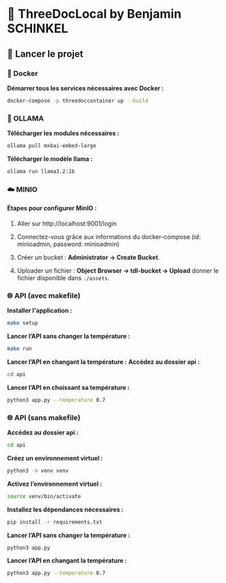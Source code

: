 # 📄 ThreeDocLocal by Benjamin SCHINKEL

## 🚀 Lancer le projet

### 🐳 Docker

**Démarrer tous les services nécessaires avec Docker :**
```bash
docker-compose -p threedoccontainer up --build
```

### 🐑 OLLAMA

**Télécharger les modules nécessaires :**
```bash
ollama pull mxbai-embed-large
```
**Télécharger le modèle llama :**
```bash
ollama run llama3.2:1b
```

### ☁️ MINIO

#### Étapes pour configurer MinIO :
1. Aller sur http://localhost:9001/login

2. Connectez-vous grâce aux informations du docker-compose (id: minioadmin, password: minioadmin)

3. Créer un bucket : **Administrator -> Create Bucket**.

4. Uploader un fichier : **Object Browser -> tdl-bucket -> Upload** donner le fichier disponible dans `./assets`.

### 🌐 API (avec makefile)
**Installer l'application :**
```bash
make setup
```

**Lancer l’API sans changer la température :**
```bash
make run
```

**Lancer l’API en changant la température :**
**Accédez au dossier api :**
```bash
cd api
```

**Lancer l’API en choissant sa température :**
```bash
python3 app.py --temperature 0.7
```

### 🌐 API (sans makefile)

**Accédez au dossier api :**
```bash
cd api
```

**Créez un environnement virtuel :**
```bash
python3 -m venv venv
```

**Activez l’environnement virtuel :**
```bash
source venv/bin/activate
```

**Installez les dépendances nécessaires :**
```bash
pip install -r requirements.txt
```

**Lancer l’API sans changer la température :**
```bash
python3 app.py
```

**Lancer l’API en changant la température :**
```bash
python3 app.py --temperature 0.7
```

